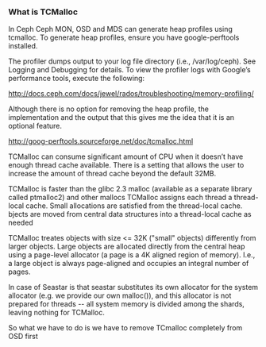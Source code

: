 
### What is TCMalloc

In Ceph
Ceph MON, OSD and MDS can generate heap profiles using tcmalloc. To generate heap profiles, ensure you have google-perftools installed.

The profiler dumps output to your log file directory (i.e., /var/log/ceph). See Logging and Debugging for details. To view the profiler logs with Google’s performance tools, execute the following:

http://docs.ceph.com/docs/jewel/rados/troubleshooting/memory-profiling/

Although there is no option for removing the heap profile, the implementation and the output that this gives me the idea that it is an optional feature.



http://goog-perftools.sourceforge.net/doc/tcmalloc.html

TCMalloc can consume significant amount of CPU when it doesn’t have enough thread cache available.
There is a setting that allows the user to increase the amount of thread cache beyond the default 32MB.

TCMalloc is faster than the glibc 2.3 malloc (available as a separate library called ptmalloc2) and other mallocs
TCMalloc assigns each thread a thread-local cache. Small allocations are satisfied from the thread-local cache.
bjects are moved from central data structures into a thread-local cache as needed

TCMalloc treates objects with size <= 32K ("small" objects) differently from larger objects. Large objects are allocated directly from the central heap using a page-level allocator (a page is a 4K aligned region of memory). I.e., a large object is always page-aligned and occupies an integral number of pages.







In case of Seastar
is that seastar substitutes its own allocator for the system allocator (e.g. we provide our own malloc()),
and this allocator is not prepared for threads -- all system memory is divided among the shards, leaving nothing for TCMalloc.


So what we have to do is we have to remove TCmalloc completely from OSD first
